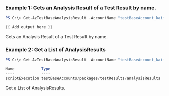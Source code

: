 ### Example 1: Gets an Analysis Result of a Test Result by name.
```powershell
PS C:\> Get-AzTestBaseAnalysisResult -AccountName "testBaseAccount_kaifa" -Name "" -PackageName "package2_kaifa-1.0" -ResourceGroupName "testbase_rg" -TestResultName "TestResult-8ea496b3-04bf-4a3d-a370-87d12c22a333"

{{ Add output here }}
```

Gets an Analysis Result of a Test Result by name.

### Example 2: Get a List of AnalysisResults
```powershell
PS C:\> Get-AzTestBaseAnalysisResult -AccountName "testBaseAccount_kaifa" -PackageName "package2_kaifa-1.0" -ResourceGroupName "testbase_rg"-TestResultName "TestResult-8ea496b3-04bf-4a3d-a370-87d12c22a333" -AnalysisResultType "scriptExecution"

Name            Type
----            ----
scriptExecution testBaseAccounts/packages/testResults/analysisResults

```

Get a List of AnalysisResults.

